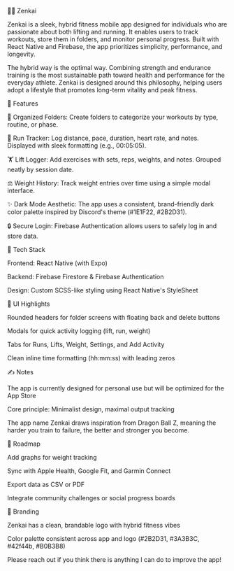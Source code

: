 🏋️‍♂️ Zenkai

Zenkai is a sleek, hybrid fitness mobile app designed for individuals who are passionate about both lifting and running. It enables users to track workouts, store them in folders, and monitor personal progress. Built with React Native and Firebase, the app prioritizes simplicity, performance, and longevity.

The hybrid way is the optimal way. Combining strength and endurance training is the most sustainable path toward health and performance for the everyday athlete. Zenkai is designed around this philosophy, helping users adopt a lifestyle that promotes long-term vitality and peak fitness.

🧠 Features

📁 Organized Folders: Create folders to categorize your workouts by type, routine, or phase.

🏃 Run Tracker: Log distance, pace, duration, heart rate, and notes. Displayed with sleek formatting (e.g., 00:05:05).

🏋️ Lift Logger: Add exercises with sets, reps, weights, and notes. Grouped neatly by session date.

⚖️ Weight History: Track weight entries over time using a simple modal interface.

✨ Dark Mode Aesthetic: The app uses a consistent, brand-friendly dark color palette inspired by Discord's theme (#1E1F22, #2B2D31).

🔒 Secure Login: Firebase Authentication allows users to safely log in and store data.

📂 Tech Stack

Frontend: React Native (with Expo)

Backend: Firebase Firestore & Firebase Authentication

Design: Custom SCSS-like styling using React Native's StyleSheet

📱 UI Highlights

Rounded headers for folder screens with floating back and delete buttons

Modals for quick activity logging (lift, run, weight)

Tabs for Runs, Lifts, Weight, Settings, and Add Activity

Clean inline time formatting (hh:mm:ss) with leading zeros

✍️ Notes

The app is currently designed for personal use but will be optimized for the App Store

Core principle: Minimalist design, maximal output tracking

The app name Zenkai draws inspiration from Dragon Ball Z, meaning the harder you train to failure, the better and stronger you become.

🚀 Roadmap

Add graphs for weight tracking

Sync with Apple Health, Google Fit, and Garmin Connect

Export data as CSV or PDF

Integrate community challenges or social progress boards

📸 Branding

Zenkai has a clean, brandable logo with hybrid fitness vibes

Color palette consistent across app and logo (#2B2D31, #3A3B3C, #42f44b, #B0B3B8)

Please reach out if you think there is anything I can do to improve the app!